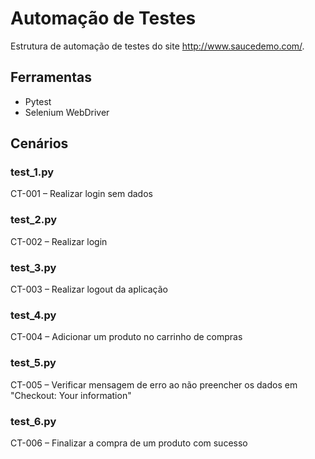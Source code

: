 # Automação de Testes 

Estrutura de automação de testes do site http://www.saucedemo.com/.

## Ferramentas
* Pytest 
* Selenium WebDriver

## Cenários
### test_1.py
CT-001 – Realizar login sem dados 

### test_2.py
CT-002 – Realizar login

### test_3.py
CT-003 – Realizar logout da aplicação

### test_4.py
CT-004 – Adicionar um produto no carrinho de compras

### test_5.py
CT-005 – Verificar mensagem de erro ao não preencher os dados em "Checkout: Your information"

### test_6.py
CT-006 – Finalizar a compra de um produto com sucesso


